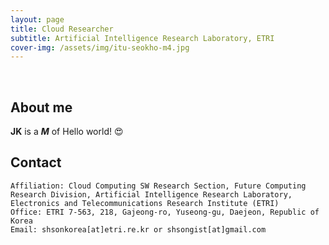 ```yaml
---
layout: page
title: Cloud Researcher
subtitle: Artificial Intelligence Research Laboratory, ETRI
cover-img: /assets/img/itu-seokho-m4.jpg
---
```


<br/>

## About me

**JK** is a **_M_** of Hello world! &#128525;

## Contact

```
Affiliation: Cloud Computing SW Research Section, Future Computing Research Division, Artificial Intelligence Research Laboratory, Electronics and Telecommunications Research Institute (ETRI)
Office: ETRI 7-563, 218, Gajeong-ro, Yuseong-gu, Daejeon, Republic of Korea
Email: shsonkorea[at]etri.re.kr or shsongist[at]gmail.com
```
